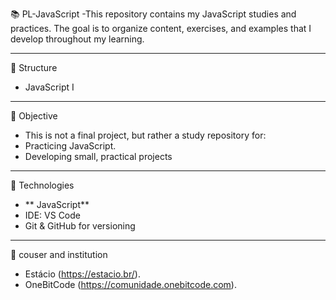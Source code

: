 📚 PL-JavaScript
-This repository contains my JavaScript studies and practices. The goal is to organize content, exercises, and examples that I develop throughout my learning.

---

📂 Structure
- JavaScript I

---

🚀 Objective
- This is not a final project, but rather a study repository for:
- Practicing JavaScript.
- Developing small, practical projects

---

🔧 Technologies
- ** JavaScript**
- IDE: VS Code
- Git & GitHub for versioning

---

🏫 couser and institution
- Estácio (https://estacio.br/).
- OneBitCode (https://comunidade.onebitcode.com).
